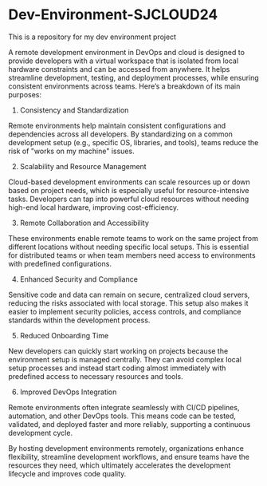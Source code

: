 # Dev-Environment-SJCLOUD24
 This is a repository for my dev environment project

A remote development environment in DevOps and cloud is designed to provide developers with a virtual workspace that is isolated from local hardware constraints and can be accessed from anywhere. It helps streamline development, testing, and deployment processes, while ensuring consistent environments across teams. Here’s a breakdown of its main purposes:

1. Consistency and Standardization

Remote environments help maintain consistent configurations and dependencies across all developers. By standardizing on a common development setup (e.g., specific OS, libraries, and tools), teams reduce the risk of "works on my machine" issues.

2. Scalability and Resource Management

Cloud-based development environments can scale resources up or down based on project needs, which is especially useful for resource-intensive tasks. Developers can tap into powerful cloud resources without needing high-end local hardware, improving cost-efficiency.

3. Remote Collaboration and Accessibility

These environments enable remote teams to work on the same project from different locations without needing specific local setups. This is essential for distributed teams or when team members need access to environments with predefined configurations.

4. Enhanced Security and Compliance

Sensitive code and data can remain on secure, centralized cloud servers, reducing the risks associated with local storage. This setup also makes it easier to implement security policies, access controls, and compliance standards within the development process.

5. Reduced Onboarding Time

New developers can quickly start working on projects because the environment setup is managed centrally. They can avoid complex local setup processes and instead start coding almost immediately with predefined access to necessary resources and tools.

6. Improved DevOps Integration

Remote environments often integrate seamlessly with CI/CD pipelines, automation, and other DevOps tools. This means code can be tested, validated, and deployed faster and more reliably, supporting a continuous development cycle.

By hosting development environments remotely, organizations enhance flexibility, streamline development workflows, and ensure teams have the resources they need, which ultimately accelerates the development lifecycle and improves code quality.


